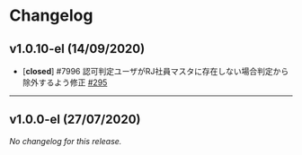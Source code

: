 # Changelog

## v1.0.10-el (14/09/2020)
- [**closed**] #7996 認可判定ユーザがRJ社員マスタに存在しない場合判定から除外するよう修正 [#295](https://mygithub.ritscm.xyz/cotos/ElectricCommonLibs/pull/295)

---

## v1.0.0-el (27/07/2020)
*No changelog for this release.*
